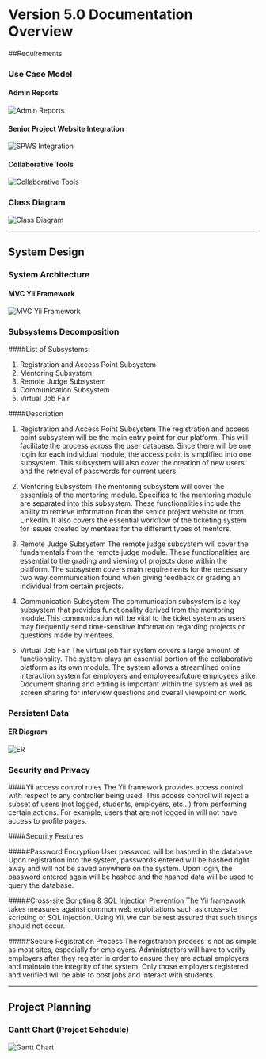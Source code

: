 #   Version 5.0 Documentation Overview

##Requirements

### Use Case Model

#### Admin Reports
![Admin Reports](https://github.com/FIU-SCIS-Senior-Project-2015-Spring/Collaborative-Platform-Ver-5.0/blob/develop/Documents/Images/UseCasesAdminReports.jpg "Admin Reports")

#### Senior Project Website Integration
![SPWS Integration](https://github.com/FIU-SCIS-Senior-Project-2015-Spring/Collaborative-Platform-Ver-5.0/blob/develop/Documents/Images/SPW%20Integration.png "SPWS Integration")

#### Collaborative Tools
![Collaborative Tools](https://github.com/FIU-SCIS-Senior-Project-2015-Spring/Collaborative-Platform-Ver-5.0/blob/develop/Documents/Images/Collaborative%20Tools.png "Collaborative Tools")

### Class Diagram
![Class Diagram](https://raw.githubusercontent.com/FIU-SCIS-Senior-Project-2015-Spring/Collaborative-Platform-Ver-5.0/develop/Documents/Images/AdminReportsClassDiagram.png "Class Diagram")

***

## System Design

### System Architecture
#### MVC Yii Framework
![MVC Yii Framework](https://github.com/FIU-SCIS-Senior-Project-2015-Spring/Collaborative-Platform-Ver-5.0/blob/develop/Documents/Images/SystemDesignMVC.jpg "MVC Yii Framework")


### Subsystems Decomposition
####List of Subsystems:
1.	Registration and Access Point Subsystem
2.	Mentoring Subsystem
3.	Remote Judge Subsystem
4.	Communication Subsystem
5.	Virtual Job Fair

####Description
1.	Registration and Access Point Subsystem
	The registration and access point subsystem will be the main entry point for our platform. This will facilitate the process across the user database. Since there will be one login for each individual module, the access point is simplified into one subsystem. This subsystem will also cover the creation of new users and the retrieval of passwords for current users.

2. Mentoring Subsystem
	The mentoring subsystem will cover the essentials of the mentoring module. Specifics to the mentoring module are separated into this subsystem. These functionalities include the ability to retrieve information from the senior project website or from LinkedIn. It also covers the essential workflow of the ticketing system for issues created by mentees for the different types of mentors.

3. Remote Judge Subsystem
	The remote judge subsystem will cover the fundamentals from the remote judge module. These functionalities are essential to the grading and viewing of projects done within the platform. The subsystem covers main requirements for the necessary two way communication found when giving feedback or grading an individual from certain projects. 

4. Communication Subsystem
	The communication subsystem is a key subsystem that provides functionality derived from the mentoring module.This communication will be vital to the ticket system as users may frequently send time-sensitive information regarding projects or questions made by mentees.

5. Virtual Job Fair
	The virtual job fair system covers a large amount of functionality. The system plays an essential portion of the collaborative platform as its own module. The system allows a streamlined online interaction system for employers and employees/future employees alike. Document sharing and editing is important within the system as well as screen sharing for interview questions and overall viewpoint on work. 

### Persistent Data
#### ER Diagram
![ER](https://github.com/FIU-SCIS-Senior-Project-2015-Spring/Collaborative-Platform-Ver-5.0/blob/develop/Documents/Images/EntityRelationshipModel.png "ER")

### Security and Privacy

####Yii access control rules
	The Yii framework provides access control with respect to any controller being used.  This access control will reject a subset of users (not logged, students, employers, etc…) from performing certain actions.  For example, users that are not logged in will not have access to profile pages.

####Security Features 

#####Password Encryption
	User password will be hashed in the database. Upon registration into the system, passwords entered will be hashed right away and will not be saved anywhere on the system.  Upon login, the password entered again will be hashed and the hashed data will be used to query the database.

#####Cross-site Scripting & SQL Injection Prevention
	The Yii framework takes measures against common web exploitations such as cross-site scripting or SQL injection.  Using Yii, we can be rest assured that such things should not occur.

#####Secure Registration Process
	The registration process is not as simple as most sites, especially for employers.  Administrators will have to verify employers after they register in order to ensure they are actual employers and maintain the integrity of the system.  Only those employers registered and verified will be able to post jobs and interact with students.




***
## Project Planning

### Gantt Chart (Project Schedule)
![Gantt Chart](https://github.com/FIU-SCIS-Senior-Project-2015-Spring/Collaborative-Platform-Ver-5.0/blob/develop/Documents/Images/GanttChart.png "Gantt")
